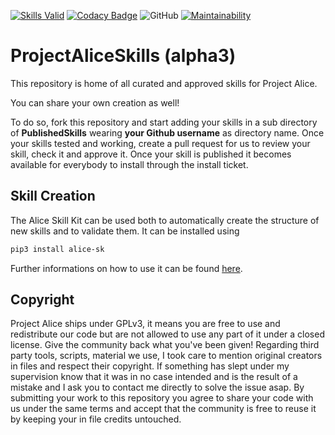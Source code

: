 [![Skills Valid](https://github.com/project-alice-assistant/ProjectAliceSkills/workflows/Skills%20Validation/badge.svg)](https://github.com/project-alice-assistant/ProjectAliceSkills/actions)
[![Codacy Badge](https://api.codacy.com/project/badge/Grade/8c37d708cde34cb998b45ff5d6e92d43)](https://www.codacy.com/manual/ProjectAlice/ProjectAliceSkills?utm_source=github.com&amp;utm_medium=referral&amp;utm_content=project-alice-powered-by-snips/ProjectAliceSkills&amp;utm_campaign=Badge_Grade)
![GitHub](https://img.shields.io/github/license/Psychokiller1888/ProjectAliceSkills)
[![Maintainability](https://api.codeclimate.com/v1/badges/1c61965accf480b5d5ef/maintainability)](https://codeclimate.com/github/project-alice-powered-by-snips/ProjectAliceSkills/maintainability)

# ProjectAliceSkills (alpha3)

This repository is home of all curated and approved skills for Project Alice.

You can share your own creation as well!

To do so, fork this repository and start adding your skills in a sub directory of **PublishedSkills** wearing **your Github username** as directory name. Once your skills tested and working, create a pull request for us to review your skill, check it and approve it. Once your skill is published it becomes available for everybody to install through the install ticket.

## Skill Creation
The Alice Skill Kit can be used both to automatically create the structure of new skills and to validate them.
It can be installed using 
```bash
pip3 install alice-sk
```
Further informations on how to use it can be found [here](https://github.com/project-alice-assistant/ProjectAliceSkillKit).


## Copyright
Project Alice ships under GPLv3, it means you are free to use and redistribute our code but are not allowed to use any part of it under a closed license. Give the community back what you've been given!
Regarding third party tools, scripts, material we use, I took care to mention original creators in files and respect their copyright. If something has slept under my supervision know that it was in no case intended and is the result of a mistake and I ask you to contact me directly to solve the issue asap.
By submitting your work to this repository you agree to share your code with us under the same terms and accept that the community is free to reuse it by keeping your in file credits untouched.
